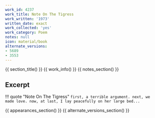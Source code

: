 ```yaml
---
work_id: 4237
work_title: Note On The Tigress
work_written: '1973'
written_date: exact
work_collected: 'yes'
work_category: Poem
notes: null
icon: material/book
alternate_versions:
- 5689
- 3553
---
```


{{ section_title() }}
{{ work_info() }}
{{ notes_section() }}
## Excerpt
!!! quote "Note On The Tigress"
    ```
    first, a terrible argument.
    next, we made love.
    now, at last, I lay peacefully
    on her large bed...
    ```

{{ appearances_section() }}
{{ alternate_versions_section() }}